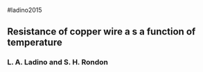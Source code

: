#ladino2015
## Resistance of copper wire a s a function of temperature
### L. A. Ladino and S. H. Rondon